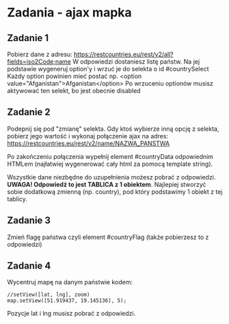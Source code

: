 # Zadania - ajax mapka

## Zadanie 1
Pobierz dane z adresu:
https://restcountries.eu/rest/v2/all?fields=iso2Code;name
W odpowiedzi dostaniesz listę państw.
Na jej podstawie wygeneruj option'y i wrzuć je do selekta o id #countrySelect
Każdy option powinien mieć postać np. &lt;option value="Afganistan">Afganistan&lt;/option>
Po wrzuceniu optionów musisz aktywować ten selekt, bo jest obecnie disabled

## Zadanie 2
Podepnij się pod "zmianę" selekta.
Gdy ktoś wybierze inną opcję z selekta, pobierz jego wartość i wykonaj połączenie ajax na adres:
 https://restcountries.eu/rest/v2/name/NAZWA_PANSTWA

Po zakończeniu połączenia wypełnij element #countryData odpowiednim HTMLem (najłatwiej wygenerować cały html za pomocą template string).

Wszystkie dane niezbędne do uzupełnienia możesz pobrać z odpowiedzi.
**UWAGA! Odpowiedź to jest TABLICA z 1 obiektem**. Najlepiej stworzyć sobie dodatkową zmienną (np. country), pod który podstawimy 1 obiekt z tej tablicy.

## Zadanie 3
Zmień flagę państwa czyli element #countryFlag (także pobierzesz to z odpowiedzi)

## Zadanie 4
Wycentruj mapę na danym państwie kodem:
```
//setView([lat, lng], zoom)
map.setView([51.919437, 19.145136], 5);
```
Pozycje lat i lng musisz pobrać z odpowiedzi.